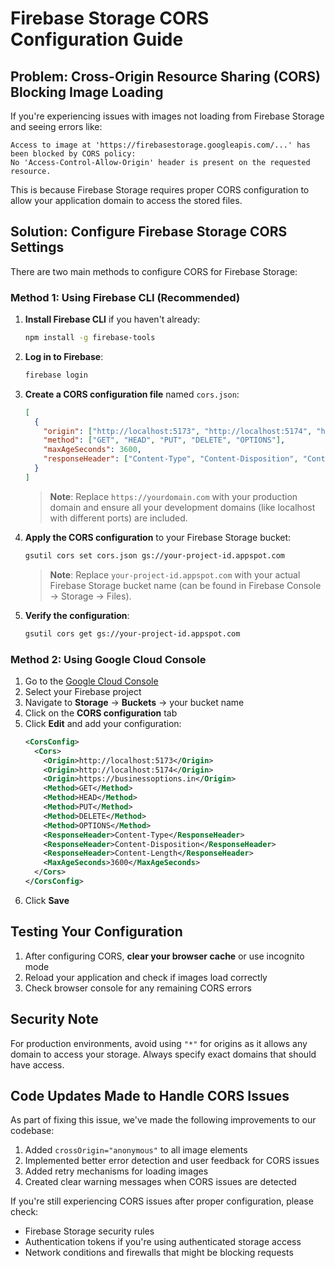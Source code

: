 # Firebase Storage CORS Configuration Guide

## Problem: Cross-Origin Resource Sharing (CORS) Blocking Image Loading

If you're experiencing issues with images not loading from Firebase Storage and seeing errors like:

```
Access to image at 'https://firebasestorage.googleapis.com/...' has been blocked by CORS policy: 
No 'Access-Control-Allow-Origin' header is present on the requested resource.
```

This is because Firebase Storage requires proper CORS configuration to allow your application domain to access the stored files.

## Solution: Configure Firebase Storage CORS Settings

There are two main methods to configure CORS for Firebase Storage:

### Method 1: Using Firebase CLI (Recommended)

1. **Install Firebase CLI** if you haven't already:
   ```bash
   npm install -g firebase-tools
   ```

2. **Log in to Firebase**:
   ```bash
   firebase login
   ```

3. **Create a CORS configuration file** named `cors.json`:
   ```json
   [
     {
       "origin": ["http://localhost:5173", "http://localhost:5174", "https://businessoptions.in"],
       "method": ["GET", "HEAD", "PUT", "DELETE", "OPTIONS"],
       "maxAgeSeconds": 3600,
       "responseHeader": ["Content-Type", "Content-Disposition", "Content-Length"]
     }
   ]
   ```
   
   > **Note**: Replace `https://yourdomain.com` with your production domain and ensure all your development domains (like localhost with different ports) are included.

4. **Apply the CORS configuration** to your Firebase Storage bucket:
   ```bash
   gsutil cors set cors.json gs://your-project-id.appspot.com
   ```
   
   > **Note**: Replace `your-project-id.appspot.com` with your actual Firebase Storage bucket name (can be found in Firebase Console → Storage → Files).

5. **Verify the configuration**:
   ```bash
   gsutil cors get gs://your-project-id.appspot.com
   ```

### Method 2: Using Google Cloud Console

1. Go to the [Google Cloud Console](https://console.cloud.google.com/)
2. Select your Firebase project
3. Navigate to **Storage** → **Buckets** → your bucket name
4. Click on the **CORS configuration** tab
5. Click **Edit** and add your configuration:
   ```xml
   <CorsConfig>
     <Cors>
       <Origin>http://localhost:5173</Origin>
       <Origin>http://localhost:5174</Origin>
       <Origin>https://businessoptions.in</Origin>
       <Method>GET</Method>
       <Method>HEAD</Method>
       <Method>PUT</Method>
       <Method>DELETE</Method>
       <Method>OPTIONS</Method>
       <ResponseHeader>Content-Type</ResponseHeader>
       <ResponseHeader>Content-Disposition</ResponseHeader>
       <ResponseHeader>Content-Length</ResponseHeader>
       <MaxAgeSeconds>3600</MaxAgeSeconds>
     </Cors>
   </CorsConfig>
   ```
6. Click **Save**

## Testing Your Configuration

1. After configuring CORS, **clear your browser cache** or use incognito mode
2. Reload your application and check if images load correctly
3. Check browser console for any remaining CORS errors

## Security Note

For production environments, avoid using `"*"` for origins as it allows any domain to access your storage. Always specify exact domains that should have access.

## Code Updates Made to Handle CORS Issues

As part of fixing this issue, we've made the following improvements to our codebase:

1. Added `crossOrigin="anonymous"` to all image elements
2. Implemented better error detection and user feedback for CORS issues
3. Added retry mechanisms for loading images
4. Created clear warning messages when CORS issues are detected

If you're still experiencing CORS issues after proper configuration, please check:
- Firebase Storage security rules
- Authentication tokens if you're using authenticated storage access
- Network conditions and firewalls that might be blocking requests 